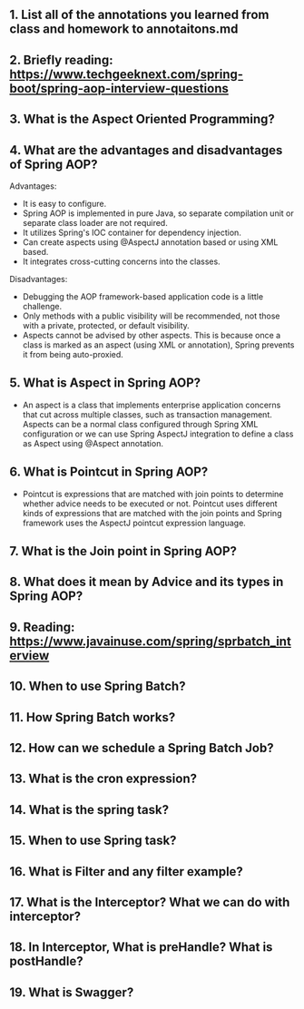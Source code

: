 ## 1.  List all of the annotations you learned from class and homework to annotaitons.md
## 2.  Briefly reading: https://www.techgeeknext.com/spring-boot/spring-aop-interview-questions
## 3.  What is the Aspect Oriented Programming?
## 4.  What are the advantages and disadvantages of Spring AOP?
Advantages:

- It is easy to configure.
- Spring AOP is implemented in pure Java, so separate compilation unit or separate class loader are not required.
- It utilizes Spring's IOC container for dependency injection.
- Can create aspects using @AspectJ annotation based or using XML based.
- It integrates cross-cutting concerns into the classes.

Disadvantages:

- Debugging the AOP framework-based application code is a little challenge.
- Only methods with a public visibility will be recommended, not those with a private, protected, or default visibility.
- Aspects cannot be advised by other aspects. This is because once a class is marked as an aspect (using XML or annotation), Spring prevents it from being auto-proxied.


## 5.  What is Aspect in Spring AOP?
- An aspect is a class that implements enterprise application concerns that cut across multiple classes, such as transaction management. Aspects can be a normal class configured through Spring XML configuration or we can use Spring AspectJ integration to define a class as Aspect using @Aspect annotation.

## 6.  What is Pointcut in Spring AOP?
- Pointcut is expressions that are matched with join points to determine whether advice needs to be executed or not. Pointcut uses different kinds of expressions that are matched with the join points and Spring framework uses the AspectJ pointcut expression language.


## 7. What is the Join point in Spring AOP?
## 8.  What does it mean by Advice and its types in Spring AOP?
## 9.  Reading: https://www.javainuse.com/spring/sprbatch_interview
## 10. When to use Spring Batch?
## 11. How Spring Batch works?
## 12. How can we schedule a Spring Batch Job?
## 13. What is the cron expression?
## 14. What is the spring task?
## 15. When to use Spring task? 
## 16. What is Filter and any filter example?
## 17.  What is the Interceptor? What we can do with interceptor?
## 18. In Interceptor, What is preHandle? What is postHandle?
## 19. What is Swagger?
